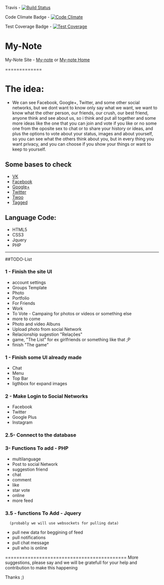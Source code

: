 Travis - [![Build Status](https://travis-ci.org/My-Note/Site.svg?branch=master)](https://travis-ci.org/My-Note/Site)

Code Climate Badge - [![Code Climate](https://codeclimate.com/github/My-Note/Site/badges/gpa.svg)](https://codeclimate.com/github/My-Note/Site)

Test Coverage Badge - [![Test Coverage](https://codeclimate.com/github/My-Note/Site/badges/coverage.svg)](https://codeclimate.com/github/My-Note/Site)

My-Note
====

My-Note Site - [My-note](http://my-note.net63.net) or [My-note Home](http://my-note.net63.net/home.php)

=============
# The idea:
  - We can see Facebook, Google+, Twitter, and some other social networks, but we dont want to know only say what we want, we want to know what the other person, our friends, our crush, our best friend, anyone think and see about us, so i think and put all together and some more ideas like the one that you can join and vote if you like or no some one from the oposite sex to chat or to share your history or ideas, and plus the options to vote about your status, images and about yourself, so you can see what the others think about you, but in every thing you want privacy, and you can choose if you show your things or want to keep to yourself.

## Some bases to check
  - [VK](http://vk.com)
  - [Facebook](https://www.facebook.com)
  - [Google+](https://plus.google.com)
  - [Twitter](https://twitter.com/)
  - [Twoo](http://www.twoo.com/)
  - [Tagged](http://www.tagged.com/home.html)

## Language Code:

  - HTML5
  - CSS3
  - Jquery
  - PHP

--------------------------------------------------------------------------  
##TODO-List

###  1 - Finish the site UI

  - account settings
  - Groups Template
   - Photo
   - Portfolio
   - For Friends
   - Work
   - To Vote - Campaing for photos or videos or something else
   - more to come
  - Photo and video Albuns
  - Upload photo from social Network
  - Relacionship sugestion "Relações"
  - game, "The List" for ex girlfriends or something like that ;P
  - finish "The game"
    
###  1 - Finish some UI already made

  - Chat
  - Menu
  - Top Bar
  - ligthbox for expand images
    
###  2 - Make Login to Social Networks

  - Facebook
  - Twitter
  - Google Plus
  - Instagram
  
###  2.5- Connect to the database
  
###  3- Functions To add - PHP

  - multilanguage
  - Post to social Network
  - suggestion friend
  - chat
  - comment
  - like
  - star vote
  - online
  - more feed
      
###  3.5 - functions To Add - Jquery 
      (probably we will use websockets for pulling data)
      
  - pull new data for beggining of feed
  - pull notifications
  - pull chat message
  - pull who is online
      
===========================================
More suggestions, please say and we will be gratefull for your help and contribution to make this happening

Thanks ;)
